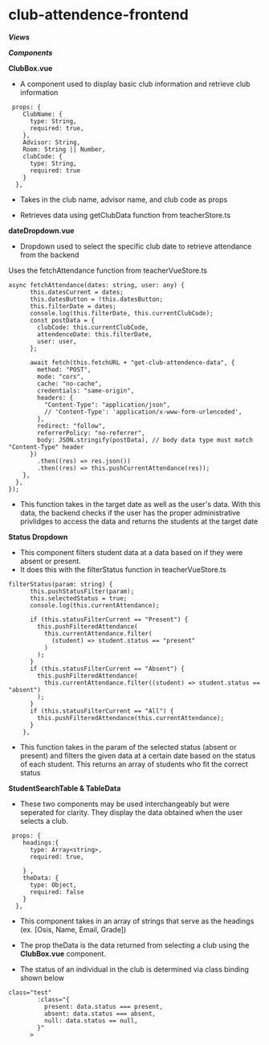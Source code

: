 # club-attendence-frontend

***Views***

***Components***

**ClubBox.vue**

* A component used to display basic club information and retrieve club information

```
 props: {
    ClubName: {
      type: String,
      required: true,
    },
    Advisor: String,
    Room: String || Number,
    clubCode: {
      type: String,
      required: true
    }
  },
 ```
* Takes in the club name, advisor name, and club code as props

* Retrieves data using  getClubData function from teacherStore.ts
  
**dateDropdown.vue**
* Dropdown used to select the specific club date to retrieve attendance from the backend

Uses the fetchAttendance function from teacherVueStore.ts

```
async fetchAttendance(dates: string, user: any) {
      this.datesCurrent = dates;
      this.datesButton = !this.datesButton;
      this.filterDate = dates;
      console.log(this.filterDate, this.currentClubCode);
      const postData = {
        clubCode: this.currentClubCode,
        attendenceDate: this.filterDate,
        user: user,
      };

      await fetch(this.fetchURL + "get-club-attendence-data", {
        method: "POST",
        mode: "cors",
        cache: "no-cache",
        credentials: "same-origin",
        headers: {
          "Content-Type": "application/json",
          // 'Content-Type': 'application/x-www-form-urlencoded',
        },
        redirect: "follow",
        referrerPolicy: "no-referrer",
        body: JSON.stringify(postData), // body data type must match "Content-Type" header
      })
        .then((res) => res.json())
        .then((res) => this.pushCurrentAttendance(res));
    },
  },
});
```

* This function takes in the target date as well as the user's data. With this data, the backend checks if the user has the proper administrative privlidges to access the data and returns the students at the target date

**Status Dropdown**

* This component filters student data at a data based on if they were absent or present. 
* It does this with the filterStatus function in teacherVueStore.ts

```
filterStatus(param: string) {
      this.pushStatusFilter(param);
      this.selectedStatus = true;
      console.log(this.currentAttendance);

      if (this.statusFilterCurrent == "Present") {
        this.pushFilteredAttendance(
          this.currentAttendance.filter(
            (student) => student.status == "present"
          )
        );
      }
      if (this.statusFilterCurrent == "Absent") {
        this.pushFilteredAttendance(
          this.currentAttendance.filter((student) => student.status == "absent")
        );
      }
      if (this.statusFilterCurrent == "All") {
        this.pushFilteredAttendance(this.currentAttendance);
      }
    },
```
* This function takes in the param of the selected status (absent or present) and filters the given data at a certain date based on the status of each student. This returns an array of students who fit the correct status

**StudentSearchTable & TableData** 

* These two components may be used interchangeably but were seperated for clarity. They display the data obtained when the user selects a club.

```
 props: {
    headings:{
      type: Array<string>,
      required: true,

    } ,
    theData: {
      type: Object,
      required: false
    }
  },
  ```
  * This component takes in an array of strings that serve as the headings (ex. [Osis, Name, Email, Grade])
  * The prop theData is the data returned from selecting a club using the **ClubBox.vue** component.
  
  * The status of an individual in the club is determined via class binding shown below

```
class="test"
        :class="{
          present: data.status === present,
          absent: data.status === absent,
          null: data.status == null,
        }"
      >
      
```


    
   


  
  
